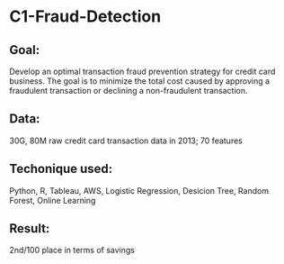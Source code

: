 # C1-Fraud-Detection
## Goal: 
Develop an optimal transaction fraud prevention strategy for credit card business. The goal is to minimize the total cost caused by approving a fraudulent transaction or declining a non-fraudulent transaction.

## Data: 
30G, 80M raw credit card transaction data in 2013; 70 features

## Techonique used: 
Python, R, Tableau, AWS, Logistic Regression, Desicion Tree, Random Forest, Online Learning

## Result: 
2nd/100 place in terms of savings

